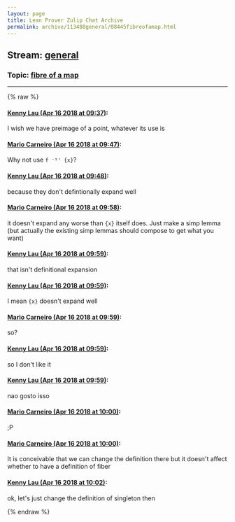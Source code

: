 ```yaml
---
layout: page
title: Lean Prover Zulip Chat Archive 
permalink: archive/113488general/08445fibreofamap.html
---
```


## Stream: [general](index.html)
### Topic: [fibre of a map](08445fibreofamap.html)

---


{% raw %}
#### [ Kenny Lau (Apr 16 2018 at 09:37)](https://leanprover.zulipchat.com/#narrow/stream/113488-general/topic/fibre%20of%20a%20map/near/125139016):
I wish we have preimage of a point, whatever its use is

#### [ Mario Carneiro (Apr 16 2018 at 09:47)](https://leanprover.zulipchat.com/#narrow/stream/113488-general/topic/fibre%20of%20a%20map/near/125139300):
Why not use `f ⁻¹' {x}`?

#### [ Kenny Lau (Apr 16 2018 at 09:48)](https://leanprover.zulipchat.com/#narrow/stream/113488-general/topic/fibre%20of%20a%20map/near/125139349):
because they don't defintionally expand well

#### [ Mario Carneiro (Apr 16 2018 at 09:58)](https://leanprover.zulipchat.com/#narrow/stream/113488-general/topic/fibre%20of%20a%20map/near/125139609):
it doesn't expand any worse than `{x}` itself does. Just make a simp lemma (but actually the existing simp lemmas should compose to get what you want)

#### [ Kenny Lau (Apr 16 2018 at 09:59)](https://leanprover.zulipchat.com/#narrow/stream/113488-general/topic/fibre%20of%20a%20map/near/125139613):
that isn't definitional expansion

#### [ Kenny Lau (Apr 16 2018 at 09:59)](https://leanprover.zulipchat.com/#narrow/stream/113488-general/topic/fibre%20of%20a%20map/near/125139618):
I mean `{x}` doesn't expand well

#### [ Mario Carneiro (Apr 16 2018 at 09:59)](https://leanprover.zulipchat.com/#narrow/stream/113488-general/topic/fibre%20of%20a%20map/near/125139619):
so?

#### [ Kenny Lau (Apr 16 2018 at 09:59)](https://leanprover.zulipchat.com/#narrow/stream/113488-general/topic/fibre%20of%20a%20map/near/125139622):
so I don't like it

#### [ Kenny Lau (Apr 16 2018 at 09:59)](https://leanprover.zulipchat.com/#narrow/stream/113488-general/topic/fibre%20of%20a%20map/near/125139624):
nao gosto isso

#### [ Mario Carneiro (Apr 16 2018 at 10:00)](https://leanprover.zulipchat.com/#narrow/stream/113488-general/topic/fibre%20of%20a%20map/near/125139666):
;P

#### [ Mario Carneiro (Apr 16 2018 at 10:00)](https://leanprover.zulipchat.com/#narrow/stream/113488-general/topic/fibre%20of%20a%20map/near/125139671):
It is conceivable that we can change the definition there but it doesn't affect whether to have a definition of fiber

#### [ Kenny Lau (Apr 16 2018 at 10:02)](https://leanprover.zulipchat.com/#narrow/stream/113488-general/topic/fibre%20of%20a%20map/near/125139724):
ok, let's just change the definition of singleton then


{% endraw %}
